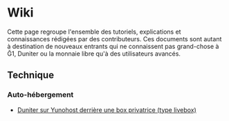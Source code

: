 # Wiki

Cette page regroupe l'ensemble des tutoriels, explications et connaissances rédigées par des contributeurs. Ces documents sont autant à destination de nouveaux entrants qui ne connaissent pas grand-chose à Ğ1, Duniter ou la monnaie libre qu'à des utilisateurs avancés.

## Technique

### Auto-hébergement

* [Duniter sur Yunohost derrière une box privatrice (type livebox)](/duniter-derriere-box-privatrice)

